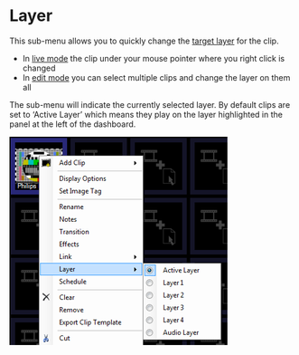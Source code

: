 # Layer

This sub-menu allows you to quickly change the [target layer](../layers.md) for the clip. 

- In [live mode](../toolbar/live.md) the clip under your mouse pointer where you right click is changed
- In [edit mode](../toolbar/edit.md) you can select multiple clips and change the layer on them all

The sub-menu will indicate the currently selected layer. By default clips are set to ‘Active Layer’ which means they play on the layer highlighted in the panel at the left of the dashboard.

![](../../images/clip-menu-layer.png)
